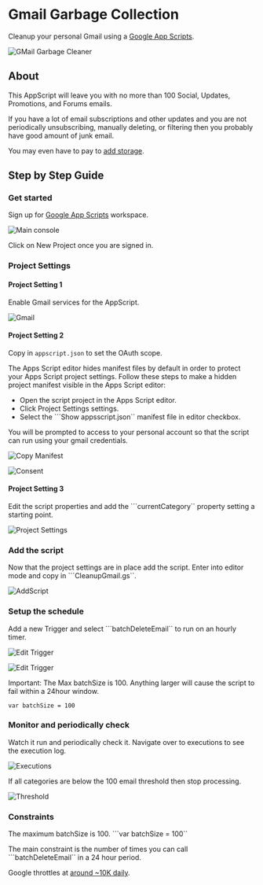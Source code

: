 # Gmail Garbage Collection

Cleanup your personal Gmail using a [Google App Scripts](https://script.google.com).

![GMail Garbage Cleaner](assets/GmailGarbageCollector.png)

## About

This AppScript will leave you with no more than 100 Social, Updates, Promotions, and Forums emails.

If you have a lot of email subscriptions and other updates and you are not periodically
unsubscribing, manually deleting, or filtering then you probably have good amount of junk email.

You may even have to pay to [add storage](https://support.google.com/drive/answer/2375123?hl=en&co=GENIE.Platform%3DDesktop).

## Step by Step Guide

### Get started

Sign up for [Google App Scripts](https://script.google.com/) workspace.

![Main console](assets/gc1-newproject.png)

Click on New Project once you are signed in.

### Project Settings

#### Project Setting 1

Enable Gmail services for the AppScript.

![Gmail](assets/gc0-enablegmail.png) 

#### Project Setting 2

Copy in ```appscript.json``` to set the OAuth scope.

The Apps Script editor hides manifest files by default in order to protect your 
Apps Script project settings. Follow these steps to make a hidden project manifest 
visible in the Apps Script editor:

- Open the script project in the Apps Script editor.
- Click Project Settings settings.
- Select the ```Show appsscript.json`` manifest file in editor checkbox.

You will be prompted to access to your personal account so that the script
can run using your gmail credentials.

![Copy Manifest ](assets/gc2-appsscript.png)

![Consent](assets/gc2-consent.png)

#### Project Setting 3

Edit the script properties and add the ```currentCategory`` property setting a
starting point.

![Project Settings](assets/gc3-settings.png)


### Add the script

Now that the project settings are in place add the script. Enter into editor mode and 
copy in ```CleanupGmail.gs``.

![AddScript](assets/gc4-addscript.png)

### Setup the schedule

Add a new Trigger and select ```batchDeleteEmail`` to run on an hourly timer.

![Edit Trigger](assets/gc5-trigger.png)

![Edit Trigger](assets/gc6-trigger.png)

Important: The Max batchSize is 100.  Anything larger will cause the script to fail within a 24hour window.

``var batchSize = 100``

### Monitor and periodically check

Watch it run and periodically check it.  Navigate over to executions to see the execution log.

![Executions](assets/gc7-executions.png)

If all categories are below the 100 email threshold then stop processing.

![Threshold](assets/gc8-threshold.png)


### Constraints

The maximum batchSize is 100.  ```var batchSize = 100``

The main constraint is the number of times you can call ```batchDeleteEmail`` in a 24 hour period.

Google throttles at [around ~10K daily](https://stackoverflow.com/questions/10619919/service-invoked-too-many-times-for-one-day-gmail-read).
